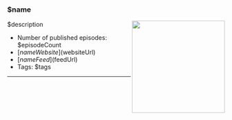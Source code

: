
<h3 id="$slug">$name</h3>

<img align="right" width="215" height="215" src="./generated/images/$image" />

$description

* Number of published episodes: $episodeCount
* [$name Website]($websiteUrl)
* [$name Feed]($feedUrl)
* Tags: $tags

----